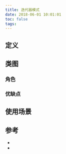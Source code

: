 ```yaml
---
title: 迭代器模式
date: 2018-06-01 10:01:01
toc: false
tags: 
---
```




## 定义


## 类图

### 角色


### 优缺点

## 使用场景


## 参考

- []()
- []()
